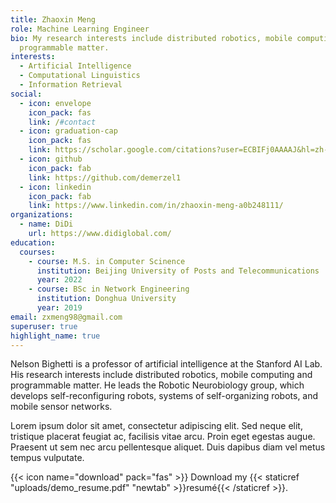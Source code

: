 ```yaml
---
title: Zhaoxin Meng
role: Machine Learning Engineer
bio: My research interests include distributed robotics, mobile computing and
  programmable matter.
interests:
  - Artificial Intelligence
  - Computational Linguistics
  - Information Retrieval
social:
  - icon: envelope
    icon_pack: fas
    link: /#contact
  - icon: graduation-cap
    icon_pack: fas
    link: https://scholar.google.com/citations?user=ECBIFj0AAAAJ&hl=zh-CN
  - icon: github
    icon_pack: fab
    link: https://github.com/demerzel1
  - icon: linkedin
    icon_pack: fab
    link: https://www.linkedin.com/in/zhaoxin-meng-a0b248111/
organizations:
  - name: DiDi
    url: https://www.didiglobal.com/
education:
  courses:
    - course: M.S. in Computer Scinence
      institution: Beijing University of Posts and Telecommunications
      year: 2022
    - course: BSc in Network Engineering
      institution: Donghua University
      year: 2019
email: zxmeng98@gmail.com
superuser: true
highlight_name: true
---
```


Nelson Bighetti is a professor of artificial intelligence at the Stanford AI Lab. His research interests include distributed robotics, mobile computing and programmable matter. He leads the Robotic Neurobiology group, which develops self-reconfiguring robots, systems of self-organizing robots, and mobile sensor networks.

Lorem ipsum dolor sit amet, consectetur adipiscing elit. Sed neque elit, tristique placerat feugiat ac, facilisis vitae arcu. Proin eget egestas augue. Praesent ut sem nec arcu pellentesque aliquet. Duis dapibus diam vel metus tempus vulputate.

{{< icon name="download" pack="fas" >}} Download my {{< staticref "uploads/demo_resume.pdf" "newtab" >}}resumé{{< /staticref >}}.

